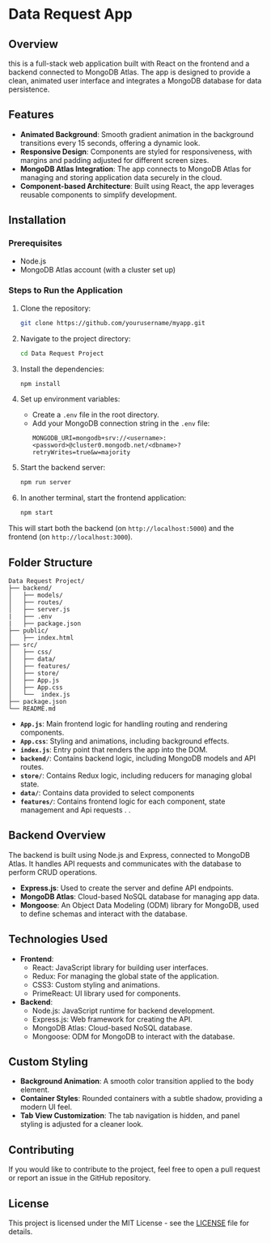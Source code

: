 
# Data Request App

## Overview

this is a full-stack web application built with React on the frontend and a backend connected to MongoDB Atlas. The app is designed to provide a clean, animated user interface and integrates a MongoDB database for data persistence.

## Features

- **Animated Background**: Smooth gradient animation in the background transitions every 15 seconds, offering a dynamic look.
- **Responsive Design**: Components are styled for responsiveness, with margins and padding adjusted for different screen sizes.
- **MongoDB Atlas Integration**: The app connects to MongoDB Atlas for managing and storing application data securely in the cloud.
- **Component-based Architecture**: Built using React, the app leverages reusable components to simplify development.

## Installation

### Prerequisites

- Node.js
- MongoDB Atlas account (with a cluster set up)

### Steps to Run the Application

1. Clone the repository:
   ```bash
   git clone https://github.com/yourusername/myapp.git
   ```

2. Navigate to the project directory:
   ```bash
   cd Data Request Project
   ```

3. Install the dependencies:
   ```bash
   npm install
   ```

4. Set up environment variables:

   - Create a `.env` file in the root directory.
   - Add your MongoDB connection string in the `.env` file:
     ```
     MONGODB_URI=mongodb+srv://<username>:<password>@cluster0.mongodb.net/<dbname>?retryWrites=true&w=majority
     ```

5. Start the backend server:
   ```bash
   npm run server
   ```

6. In another terminal, start the frontend application:
   ```bash
   npm start
   ```

This will start both the backend (on `http://localhost:5000`) and the frontend (on `http://localhost:3000`).

## Folder Structure

```
Data Request Project/
├── backend/
│   ├── models/
│   ├── routes/
│   ├── server.js
|   ├── .env
|   ├── package.json
├── public/
│   ├── index.html
├── src/
│   ├── css/
│   ├── data/
│   ├── features/
│   ├── store/
│   ├── App.js
│   ├── App.css
│   └──  index.js
├── package.json
└── README.md
```

- **`App.js`**: Main frontend logic for handling routing and rendering components.
- **`App.css`**: Styling and animations, including background effects.
- **`index.js`**: Entry point that renders the app into the DOM.
- **`backend/`**: Contains backend logic, including MongoDB models and API routes.
- **`store/`**: Contains Redux logic, including reducers for managing global state.
- **`data/`**: Contains data provided to select components
- **`features/`**: Contains frontend logic for each component, state management and Api requests  .
.



## Backend Overview

The backend is built using Node.js and Express, connected to MongoDB Atlas. It handles API requests and communicates with the database to perform CRUD operations.

- **Express.js**: Used to create the server and define API endpoints.
- **MongoDB Atlas**: Cloud-based NoSQL database for managing app data.
- **Mongoose**: An Object Data Modeling (ODM) library for MongoDB, used to define schemas and interact with the database.



## Technologies Used

- **Frontend**:
  - React: JavaScript library for building user interfaces.
  - Redux: For managing the global state of the application.
  - CSS3: Custom styling and animations.
  - PrimeReact: UI library used for components.
- **Backend**:
  - Node.js: JavaScript runtime for backend development.
  - Express.js: Web framework for creating the API.
  - MongoDB Atlas: Cloud-based NoSQL database.
  - Mongoose: ODM for MongoDB to interact with the database.

## Custom Styling

- **Background Animation**: A smooth color transition applied to the body element.
- **Container Styles**: Rounded containers with a subtle shadow, providing a modern UI feel.
- **Tab View Customization**: The tab navigation is hidden, and panel styling is adjusted for a cleaner look.

## Contributing

If you would like to contribute to the project, feel free to open a pull request or report an issue in the GitHub repository.

## License

This project is licensed under the MIT License - see the [LICENSE](LICENSE) file for details.


